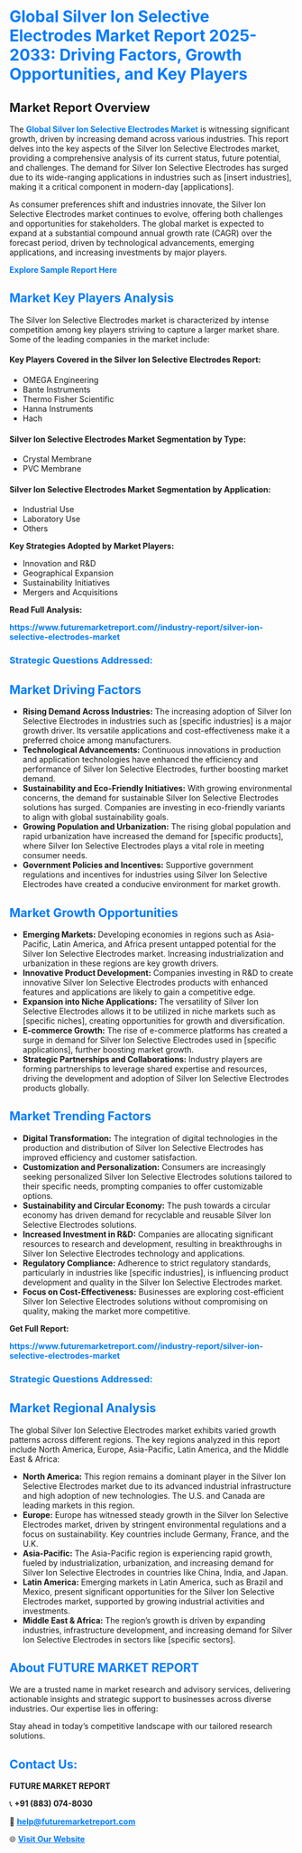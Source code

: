 <h1 style="color: #007BFF;">Global Silver Ion Selective Electrodes Market Report 2025-2033: Driving Factors, Growth Opportunities, and Key Players</h1>

<section id="overview">
<h2>Market Report Overview</h2>
<p>The <a href="https://www.futuremarketreport.com//industry-report/silver-ion-selective-electrodes-market" style="color: #007BFF; text-decoration: none;"><strong>Global Silver Ion Selective Electrodes Market</strong></a> is witnessing significant growth, driven by increasing demand across various industries. This report delves into the key aspects of the Silver Ion Selective Electrodes market, providing a comprehensive analysis of its current status, future potential, and challenges. The demand for Silver Ion Selective Electrodes has surged due to its wide-ranging applications in industries such as [insert industries], making it a critical component in modern-day [applications].</p>
<p>As consumer preferences shift and industries innovate, the Silver Ion Selective Electrodes market continues to evolve, offering both challenges and opportunities for stakeholders. The global market is expected to expand at a substantial compound annual growth rate (CAGR) over the forecast period, driven by technological advancements, emerging applications, and increasing investments by major players.</p>
</section>

<section id="overview">
<p><a href="https://www.futuremarketreport.com//request-sample/reportId=81208" style="color: #007BFF; text-decoration: none;"><strong>Explore Sample Report Here</strong></a></p>
</section>

<section id="key-players">
<h2 style="color: #007BFF;">Market Key Players Analysis</h2>
<p>The Silver Ion Selective Electrodes market is characterized by intense competition among key players striving to capture a larger market share. Some of the leading companies in the market include:</p>
<h4>Key Players Covered in the Silver Ion Selective Electrodes Report:</h4>
<ul><li>OMEGA Engineering</li><li>Bante Instruments</li><li>Thermo Fisher Scientific</li><li>Hanna Instruments</li><li>Hach</li></ul>
<h4>Silver Ion Selective Electrodes Market Segmentation by Type:</h4>
<ul><li>Crystal Membrane</li><li>PVC Membrane</li></ul>

<h4>Silver Ion Selective Electrodes Market Segmentation by Application:</h4>
<ul><li>Industrial Use</li><li>Laboratory Use</li><li>Others</li></ul>
<p><strong>Key Strategies Adopted by Market Players:</strong></p>
<ul>
<li>Innovation and R&D</li>
<li>Geographical Expansion</li>
<li>Sustainability Initiatives</li>
<li>Mergers and Acquisitions</li>
</ul>
</section>

<section>
<p><strong>Read Full Analysis: </strong></p><a href="https://www.futuremarketreport.com//industry-report/silver-ion-selective-electrodes-market" style="color: #007BFF; text-decoration: none;"><strong>https://www.futuremarketreport.com//industry-report/silver-ion-selective-electrodes-market</strong></a>
<h3 style="color: #007BFF;">Strategic Questions Addressed:</h3>
</section>

<section id="driving-factors">
<h2 style="color: #007BFF;">Market Driving Factors</h2>
<ul>
<li><strong>Rising Demand Across Industries:</strong> The increasing adoption of Silver Ion Selective Electrodes in industries such as [specific industries] is a major growth driver. Its versatile applications and cost-effectiveness make it a preferred choice among manufacturers.</li>
<li><strong>Technological Advancements:</strong> Continuous innovations in production and application technologies have enhanced the efficiency and performance of Silver Ion Selective Electrodes, further boosting market demand.</li>
<li><strong>Sustainability and Eco-Friendly Initiatives:</strong> With growing environmental concerns, the demand for sustainable Silver Ion Selective Electrodes solutions has surged. Companies are investing in eco-friendly variants to align with global sustainability goals.</li>
<li><strong>Growing Population and Urbanization:</strong> The rising global population and rapid urbanization have increased the demand for [specific products], where Silver Ion Selective Electrodes plays a vital role in meeting consumer needs.</li>
<li><strong>Government Policies and Incentives:</strong> Supportive government regulations and incentives for industries using Silver Ion Selective Electrodes have created a conducive environment for market growth.</li>
</ul>
</section>

<section id="growth-opportunities">
<h2 style="color: #007BFF;">Market Growth Opportunities</h2>
<ul>
<li><strong>Emerging Markets:</strong> Developing economies in regions such as Asia-Pacific, Latin America, and Africa present untapped potential for the Silver Ion Selective Electrodes market. Increasing industrialization and urbanization in these regions are key growth drivers.</li>
<li><strong>Innovative Product Development:</strong> Companies investing in R&D to create innovative Silver Ion Selective Electrodes products with enhanced features and applications are likely to gain a competitive edge.</li>
<li><strong>Expansion into Niche Applications:</strong> The versatility of Silver Ion Selective Electrodes allows it to be utilized in niche markets such as [specific niches], creating opportunities for growth and diversification.</li>
<li><strong>E-commerce Growth:</strong> The rise of e-commerce platforms has created a surge in demand for Silver Ion Selective Electrodes used in [specific applications], further boosting market growth.</li>
<li><strong>Strategic Partnerships and Collaborations:</strong> Industry players are forming partnerships to leverage shared expertise and resources, driving the development and adoption of Silver Ion Selective Electrodes products globally.</li>
</ul>
</section>

<section id="trending-factors">
<h2 style="color: #007BFF;">Market Trending Factors</h2>
<ul>
<li><strong>Digital Transformation:</strong> The integration of digital technologies in the production and distribution of Silver Ion Selective Electrodes has improved efficiency and customer satisfaction.</li>
<li><strong>Customization and Personalization:</strong> Consumers are increasingly seeking personalized Silver Ion Selective Electrodes solutions tailored to their specific needs, prompting companies to offer customizable options.</li>
<li><strong>Sustainability and Circular Economy:</strong> The push towards a circular economy has driven demand for recyclable and reusable Silver Ion Selective Electrodes solutions.</li>
<li><strong>Increased Investment in R&D:</strong> Companies are allocating significant resources to research and development, resulting in breakthroughs in Silver Ion Selective Electrodes technology and applications.</li>
<li><strong>Regulatory Compliance:</strong> Adherence to strict regulatory standards, particularly in industries like [specific industries], is influencing product development and quality in the Silver Ion Selective Electrodes market.</li>
<li><strong>Focus on Cost-Effectiveness:</strong> Businesses are exploring cost-efficient Silver Ion Selective Electrodes solutions without compromising on quality, making the market more competitive.</li>
</ul>
</section>

<section>
<p><strong>Get Full Report: </strong></p><a href="https://www.futuremarketreport.com//industry-report/silver-ion-selective-electrodes-market" style="color: #007BFF; text-decoration: none;"><strong>https://www.futuremarketreport.com//industry-report/silver-ion-selective-electrodes-market</strong></a>
<h3 style="color: #007BFF;">Strategic Questions Addressed:</h3>
</section>


<section id="regional-analysis">
<h2 style="color: #007BFF;">Market Regional Analysis</h2>
<p>The global Silver Ion Selective Electrodes market exhibits varied growth patterns across different regions. The key regions analyzed in this report include North America, Europe, Asia-Pacific, Latin America, and the Middle East & Africa:</p>
<ul>
<li><strong>North America:</strong> This region remains a dominant player in the Silver Ion Selective Electrodes market due to its advanced industrial infrastructure and high adoption of new technologies. The U.S. and Canada are leading markets in this region.</li>
<li><strong>Europe:</strong> Europe has witnessed steady growth in the Silver Ion Selective Electrodes market, driven by stringent environmental regulations and a focus on sustainability. Key countries include Germany, France, and the U.K.</li>
<li><strong>Asia-Pacific:</strong> The Asia-Pacific region is experiencing rapid growth, fueled by industrialization, urbanization, and increasing demand for Silver Ion Selective Electrodes in countries like China, India, and Japan.</li>
<li><strong>Latin America:</strong> Emerging markets in Latin America, such as Brazil and Mexico, present significant opportunities for the Silver Ion Selective Electrodes market, supported by growing industrial activities and investments.</li>
<li><strong>Middle East & Africa:</strong> The region’s growth is driven by expanding industries, infrastructure development, and increasing demand for Silver Ion Selective Electrodes in sectors like [specific sectors].</li>
</ul>
</section>

<footer>
<h2 style="color: #007BFF;">About FUTURE MARKET REPORT</h2>
<p>We are a trusted name in market research and advisory services, delivering actionable insights and strategic support to businesses across diverse industries. Our expertise lies in offering:</p>

<p>Stay ahead in today’s competitive landscape with our tailored research solutions.</p>

<h2 style="color: #007BFF;">Contact Us:</h2>
<p><strong>FUTURE MARKET REPORT</strong></p>
<p>📞 <strong>+91 (883) 074-8030</strong></p>
<p>📧 <strong><a href="mailto:help@futuremarketreport.com" style="color: #007BFF;">help@futuremarketreport.com</a></strong></p>
<p>🌐 <strong><a href="https://www.futuremarketreport.com/" style="color: #007BFF;">Visit Our Website</a></strong></p>
</footer>